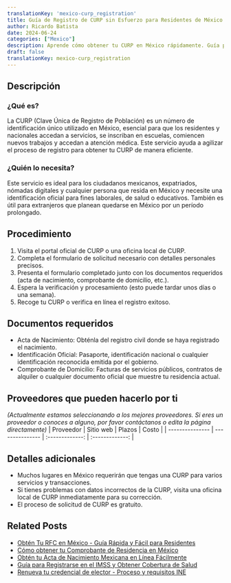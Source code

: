 ```yaml
---
translationKey: 'mexico-curp_registration'
title: Guía de Registro de CURP sin Esfuerzo para Residentes de México
author: Ricardo Batista
date: 2024-06-24
categories: ["Mexico"]
description: Aprende cómo obtener tu CURP en México rápidamente. Guía paso a paso y documentos necesarios para un registro de CURP sin problemas.
draft: false
translationKey: mexico-curp_registration
---
```


## Descripción
### ¿Qué es?
La CURP (Clave Única de Registro de Población) es un número de identificación único utilizado en México, esencial para que los residentes y nacionales accedan a servicios, se inscriban en escuelas, comiencen nuevos trabajos y accedan a atención médica. Este servicio ayuda a agilizar el proceso de registro para obtener tu CURP de manera eficiente.

### ¿Quién lo necesita?
Este servicio es ideal para los ciudadanos mexicanos, expatriados, nómadas digitales y cualquier persona que resida en México y necesite una identificación oficial para fines laborales, de salud o educativos. También es útil para extranjeros que planean quedarse en México por un período prolongado.

## Procedimiento

1. Visita el portal oficial de CURP o una oficina local de CURP.
2. Completa el formulario de solicitud necesario con detalles personales precisos.
3. Presenta el formulario completado junto con los documentos requeridos (acta de nacimiento, comprobante de domicilio, etc.).
4. Espera la verificación y procesamiento (esto puede tardar unos días o una semana).
5. Recoge tu CURP o verifica en línea el registro exitoso.

## Documentos requeridos

- Acta de Nacimiento: Obténla del registro civil donde se haya registrado el nacimiento.
- Identificación Oficial: Pasaporte, identificación nacional o cualquier identificación reconocida emitida por el gobierno.
- Comprobante de Domicilio: Facturas de servicios públicos, contratos de alquiler o cualquier documento oficial que muestre tu residencia actual.

## Proveedores que pueden hacerlo por ti
_(Actualmente estamos seleccionando a los mejores proveedores. Si eres un proveedor o conoces a alguno, por favor contáctanos o edita la página directamente)_
| Proveedor        |     Sitio web     |     Plazos    |       Costo      |
| --------------- | --------------- |  :-------------: | :-------------: |

## Detalles adicionales

- Muchos lugares en México requerirán que tengas una CURP para varios servicios y transacciones.
- Si tienes problemas con datos incorrectos de la CURP, visita una oficina local de CURP inmediatamente para su corrección.
- El proceso de solicitud de CURP es gratuito.
## Related Posts

- [Obtén Tu RFC en México - Guía Rápida y Fácil para Residentes](https://tramitit.com/spanish/guides/mexico/inscripción_al_rfc/)
- [Cómo obtener tu Comprobante de Residencia en México](https://tramitit.com/spanish/guides/mexico/carta_de_residencia/)
- [Obtén tu Acta de Nacimiento Mexicana en Línea Fácilmente](https://tramitit.com/spanish/guides/mexico/acta_de_nacimiento/)
- [Guía para Registrarse en el IMSS y Obtener Cobertura de Salud](https://tramitit.com/spanish/guides/mexico/inscripción_al_imss/)
- [Renueva tu credencial de elector - Proceso y requisitos INE](https://tramitit.com/spanish/guides/mexico/renovación_de_credencial_para_votar/)